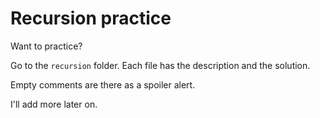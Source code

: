 # Recursion practice 

Want to practice?

Go to the `recursion` folder. 
Each file has the description 
and the solution. 

Empty comments are there as a spoiler alert.

I'll add more later on.